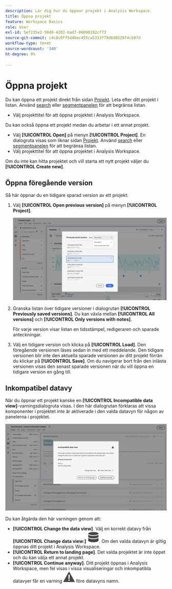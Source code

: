 ```yaml
---
description: Lär dig hur du öppnar projekt i Analysis Workspace.
title: Öppna projekt
feature: Workspace Basics
role: User
exl-id: 5ef235e2-50d8-4202-bad7-06090102cf73
source-git-commit: c4c8c0ff5d46ec455ca5333f79d6d8529f4cb87d
workflow-type: tm+mt
source-wordcount: '340'
ht-degree: 0%

---
```


# Öppna projekt

Du kan öppna ett projekt direkt från sidan [Projekt](/help/analysis-workspace/build-workspace-project/freeform-overview.md). Leta efter ditt projekt i listan. Använd [search](/help/analysis-workspace/build-workspace-project/freeform-overview.md#search) eller [segmentpanelen](/help/analysis-workspace/build-workspace-project/freeform-overview.md#segment-panel) för att begränsa listan.

* Välj projekttitel för att öppna projektet i Analysis Workspace.

Du kan också öppna ett projekt medan du arbetar i ett annat projekt.

* Välj **[!UICONTROL Open]** på menyn **[!UICONTROL Project]**. En dialogruta visas som liknar sidan [Projekt](/help/analysis-workspace/build-workspace-project/freeform-overview.md).  Använd [search](/help/analysis-workspace/build-workspace-project/freeform-overview.md#search) eller [segmentpanelen](/help/analysis-workspace/build-workspace-project/freeform-overview.md#segment-panel) för att begränsa listan.
* Välj projekttitel för att öppna projektet i Analysis Workspace.

Om du inte kan hitta projektet och vill starta ett nytt projekt väljer du **[!UICONTROL Create new]**.

## Öppna föregående version

Så här öppnar du en tidigare sparad version av ett projekt:

1. Välj **[!UICONTROL Open previous version]** på menyn **[!UICONTROL Project]**.

   ![Listan med tidigare sparade projektversioner och alternativ för att visa alla versioner eller endast versioner med anteckningar.](assets/open-previously-saved.png)

1. Granska listan över tidigare versioner i dialogrutan **[!UICONTROL Previously saved versions]**. Du kan växla mellan **[!UICONTROL All versions]** och **[!UICONTROL Only versions with notes]**.

   För varje version visar listan en tidsstämpel, redigeraren och sparade anteckningar.


1. Välj en tidigare version och klicka på **[!UICONTROL Load]**.
Den föregående versionen läses sedan in med ett meddelande. Den tidigare versionen blir inte den aktuella sparade versionen av ditt projekt förrän du klickar på **[!UICONTROL Save]**. Om du navigerar bort från den inlästa versionen visas den senast sparade versionen när du vill öppna en tidigare version en gång till.


## Inkompatibel datavy

När du öppnar ett projekt kanske en **[!UICONTROL Incompatible data view]**-varningsdialogruta visas. I den här dialogrutan förklaras att vissa komponenter i projektet inte är aktiverade i den valda datavyn för någon av panelerna i projektet.

![Inkompatibel](assets/incompatible-data-view.png)

Du kan åtgärda den här varningen genom att:

* **[!UICONTROL Change the data view]**. Välj en korrekt datavy från **[!UICONTROL Change data view:]** ![Data](/help/assets/icons/Data.svg). Om den valda datavyn är giltig öppnas ditt projekt i Analysis Workspace.
* **[!UICONTROL Return to landing page]**. Det valda projektet är inte öppet och du kan välja ett annat projekt.
* **[!UICONTROL Continue anyway]**. Ditt projekt öppnas i Analysis Workspace, men fel visas i vissa visualiseringar och inkompatibla datavyer får en varning ![Alert](/help/assets/icons/Alert.svg) före datavyns namn.
